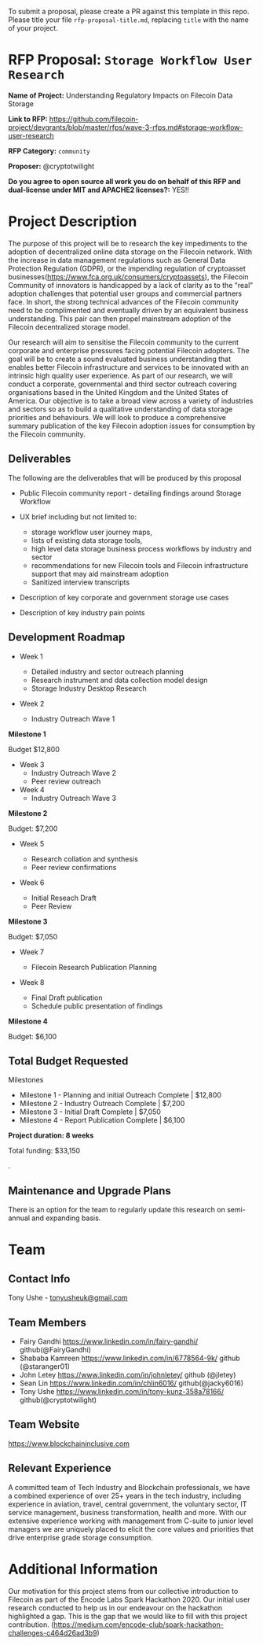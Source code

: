 To submit a proposal, please create a PR against this template in this repo. Please title your file `rfp-proposal-title.md`, replacing `title` with the name of your project.

# RFP Proposal: `Storage Workflow User Research`

**Name of Project:** Understanding Regulatory Impacts on Filecoin Data Storage

**Link to RFP:** https://github.com/filecoin-project/devgrants/blob/master/rfps/wave-3-rfps.md#storage-workflow-user-research

**RFP Category:**  `community`

**Proposer:** @cryptotwilight 

**Do you agree to open source all work you do on behalf of this RFP and dual-license under MIT and APACHE2 licenses?:** YES!!

# Project Description

The purpose of this project will be to research the key impediments to the adoption of decentralized online data storage on the Filecoin network. With the increase in data management regulations such as General Data Protection Regulation (GDPR), or the impending regulation of cryptoasset businesses(https://www.fca.org.uk/consumers/cryptoassets), the Filecoin Community of innovators is handicapped by a lack of clarity as to the "real" adoption challenges that potential user groups and commercial partners face. In short, the strong technical advances of the Filecoin community need to be complimented and eventually driven by an equivalent business understanding. This pair can then propel mainstream adoption of the Filecoin decentralized storage model. 

Our research will aim to sensitise the Filecoin community to the current corporate and enterprise pressures facing potential Filecoin adopters. The goal will be to create a sound evaluated business understanding that enables better Filecoin infrastructure and services to be innovated with an intrinsic high quality user experience. As part of our research, we will conduct a corporate, governmental and third sector outreach covering organisations based in the United Kingdom and the United States of America. Our objective is to take a broad view across a variety of industries and sectors so as to build a qualitative understanding of data storage priorities and behaviours. We will look to produce a comprehensive summary publication of the key Filecoin adoption issues for consumption by the Filecoin community.  


## Deliverables

The following are the deliverables that will be produced by this proposal 

- Public Filecoin community report - detailing findings around Storage Workflow
- UX brief including but not limited to:
  - storage workflow user journey maps, 
  - lists of existing data storage tools, 
  - high level data storage business process workflows by industry and sector
  - recommendations for new Filecoin tools and Filecoin infrastructure support that may aid mainstream adoption
  - Sanitized interview transcripts 
  
- Description of key corporate and government storage use cases 
- Description of key industry pain points

## Development Roadmap

- Week 1 
  - Detailed industry and sector outreach planning 
  - Research instrument and data collection model design 
  - Storage Industry Desktop Research
 
- Week 2 
  - Industry Outreach Wave 1  
  
 **Milestone 1**
	
  Budget $12,800
  
- Week 3 
  - Industry Outreach Wave 2 
  - Peer review outreach 
- Week 4 
  - Industry Outreach Wave 3 

**Milestone 2**

Budget: $7,200
 
- Week 5 
  - Research collation and synthesis
  - Peer review confirmations
  
- Week 6 
  - Initial Reseach Draft 
  - Peer Review 
 
 **Milestone 3**

  Budget: $7,050
  
- Week 7 
  - Filecoin Research Publication Planning 
  
- Week 8 
  - Final Draft publication
  - Schedule public presentation of findings 
 
 **Milestone 4**
 
  Budget: $6,100

## Total Budget Requested

Milestones

- Milestone 1 - Planning and initial Outreach Complete  | $12,800
- Milestone 2 - Industry Outreach Complete              | $7,200
- Milestone 3 - Initial Draft Complete	                | $7,050
- Milestone 4 - Report Publication Complete             | $6,100

**Project duration: 8 weeks**

Total funding: $33,150

.
## Maintenance and Upgrade Plans

There is an option for the team to regularly update this research on semi-annual and expanding basis. 

# Team

## Contact Info

Tony Ushe - tonyusheuk@gmail.com

## Team Members

- Fairy Gandhi https://www.linkedin.com/in/fairy-gandhi/ github(@FairyGandhi)
- Shababa Kamreen https://www.linkedin.com/in/6778564-9k/ github (@staranger01)
- John Letey https://www.linkedin.com/in/johnletey/ github (@jletey)
- Sean Lin https://www.linkedin.com/in/chlin6016/ github(@jacky6016)
- Tony Ushe https://www.linkedin.com/in/tony-kunz-358a78166/ github(@cryptotwilight)

## Team Website

https://www.blockchaininclusive.com 


## Relevant Experience

A committed team of Tech Industry and Blockchain professionals, we have a combined experience of over 25+ years in the tech industry, including experience in aviation, travel, central government, the voluntary sector, IT service management, business transformation, health and more. With our extensive experience working with management from C-suite to junior level managers we are uniquely placed to elicit the core values and priorities that drive enterprise grade storage consumption. 


# Additional Information

Our motivation for this project stems from our collective introduction to Filecoin as part of the Encode Labs Spark Hackathon 2020. Our initial user research conducted to help us in our endeavour on the hackathon highlighted a gap. This is the gap that we would like to fill with this project contribution. (https://medium.com/encode-club/spark-hackathon-challenges-c464d26ad3b9)
